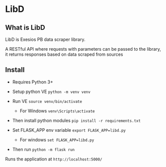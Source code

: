 # LibD

## What is LibD

LibD is Exesios PB data scraper library.

A RESTful API where requests with parameters can be passed to the library, it returns responses based on data scraped from sources

## Install

- Requires Python 3+

- Setup python VE `python -m venv venv`
- Run VE `source venv/bin/activate`
  - For Windows `venv\Scripts\activate`
- Then install python modules `pip install -r requirements.txt`
- Set FLASK_APP env variable `export FLASK_APP=libd.py`
  - For windows `set FLASK_APP=libd.py`
- Then run `python -m flask run`

Runs the application at `http://localhost:5000/`
